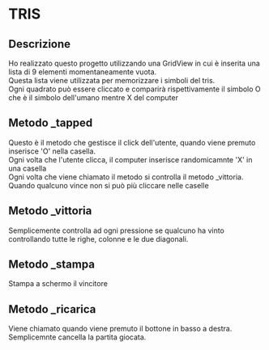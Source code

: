 # TRIS

## Descrizione 
Ho realizzato questo progetto utilizzando una GridView in cui è inserita una lista di 9 elementi momentaneamente vuota.<br>
Questa lista viene utilizzata per memorizzare i simboli del tris.<br>
Ogni quadrato può essere cliccato e comparirà rispettivamente il simbolo O che è il simbolo dell'umano mentre X del computer <br>

## Metodo _tapped
Questo è il metodo che gestisce il click dell'utente, quando viene premuto inserisce 'O' nella casella.<br>
Ogni volta che l'utente clicca, il computer inserisce randomicamnte 'X' in una casella<br>
Ogni volta che viene chiamato il metodo si controlla il metodo _vittoria.
Quando qualcuno vince non si può più cliccare nelle caselle

## Metodo _vittoria
Semplicemente controlla ad ogni pressione se qualcuno ha vinto controllando tutte le righe, colonne e le due diagonali.<br>

## Metodo _stampa
Stampa a schermo il vincitore

## Metodo _ricarica
Viene chiamato quando viene premuto il bottone in basso a destra.<br>
Semplicemnte cancella la partita giocata.

